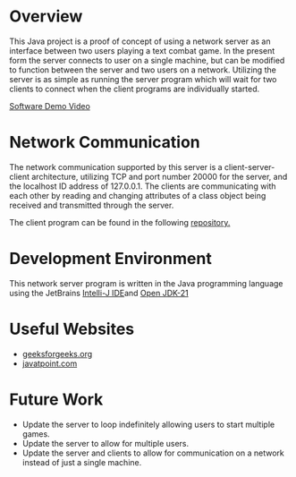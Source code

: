 # Overview

This Java project is a proof of concept of using a network server as an interface between two users playing a text combat game. In the present form the server connects to user on a single machine, but can be modified to function between the server and two users on a network. Utilizing the server is as simple as running the server program which will wait for two clients to connect when the client programs are individually started.

[Software Demo Video](http://youtube.link.goes.here)

# Network Communication

The network communication supported by this server is a client-server-client architecture, utilizing TCP and port number 20000 for the server, and the localhost ID address of 127.0.0.1.
The clients are communicating with each other by reading and changing attributes of a class object being received and transmitted through the server.

The client program can be found in the following [repository.](https://github.com/drhill99/Java-text-RPG)

# Development Environment

This network server program is written in the Java programming language using the JetBrains [Intelli-J IDE](https://www.jetbrains.com/idea/)and [Open JDK-21](https://jdk.java.net/)

# Useful Websites

* [geeksforgeeks.org](https://www.geeksforgeeks.org/)
* [javatpoint.com](https://www.javatpoint.com/)

# Future Work

* Update the server to loop indefinitely allowing users to start multiple games.
* Update the server to allow for multiple users.
* Update the server and clients to allow for communication on a network instead of just a single machine.
